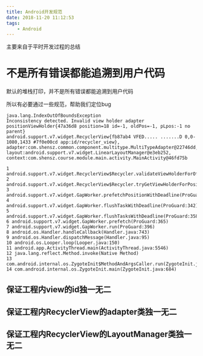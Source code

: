 ```yaml
---
title: Android开发规范
date: 2018-11-20 11:12:53
tags: 
	- Android
---
```


主要来自于平时开发过程的总结

# 不是所有错误都能追溯到用户代码

默认的堆栈打印，并不是所有错误都能追溯到用户代码

所以有必要通过一些规范，帮助我们定位bug

	java.lang.IndexOutOfBoundsException
	Inconsistency detected. Invalid view holder adapter positionViewHolder{47a36d8 position=18 id=-1, oldPos=-1, pLpos:-1 no parent} 
	android.support.v7.widget.RecyclerView{fb87ab4 VFED..... .......D 0,0-1080,1433 #7f0e00cd app:id/recycler_view}, 
	adapter:com.shensz.common.component.multitype.MultiTypeAdapter@22746dd, 
	layout:android.support.v7.widget.LinearLayoutManager@e3eb252, 
	context:com.shensz.course.module.main.activity.MainActivity@46fd75b
	
	1 android.support.v7.widget.RecyclerView$Recycler.validateViewHolderForOffsetPosition(ProGuard:5447)
	2 android.support.v7.widget.RecyclerView$Recycler.tryGetViewHolderForPositionByDeadline(ProGuard:5629)
	3 android.support.v7.widget.GapWorker.prefetchPositionWithDeadline(ProGuard:285)
	4 android.support.v7.widget.GapWorker.flushTaskWithDeadline(ProGuard:342)
	5 android.support.v7.widget.GapWorker.flushTasksWithDeadline(ProGuard:358)
	6 android.support.v7.widget.GapWorker.prefetch(ProGuard:365)
	7 android.support.v7.widget.GapWorker.run(ProGuard:396)
	8 android.os.Handler.handleCallback(Handler.java:743)
	9 android.os.Handler.dispatchMessage(Handler.java:95)
	10 android.os.Looper.loop(Looper.java:150)
	11 android.app.ActivityThread.main(ActivityThread.java:5546)
	12 java.lang.reflect.Method.invoke(Native Method)
	13 com.android.internal.os.ZygoteInit$MethodAndArgsCaller.run(ZygoteInit.java:794)
	14 com.android.internal.os.ZygoteInit.main(ZygoteInit.java:684)
	
	
## 保证工程内view的id独一无二

## 保证工程内RecyclerView的adapter类独一无二

## 保证工程内RecyclerView的LayoutManager类独一无二

	

